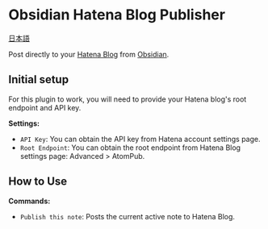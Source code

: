 # Obsidian Hatena Blog Publisher

[日本語](/README-JP.md)

Post directly to your [Hatena Blog](https://hatenablog.com/) from [Obsidian](https://obsidian.md/).

## Initial setup

For this plugin to work, you will need to provide your Hatena blog's root endpoint and API key.

**Settings:**

- `API Key`: You can obtain the API key from Hatena account settings page.
- `Root Endpoint`: You can obtain the root endpoint from Hatena Blog settings page: Advanced > AtomPub.

## How to Use

**Commands:**

- `Publish this note`: Posts the current active note to Hatena Blog.
